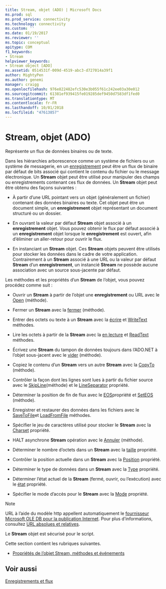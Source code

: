 ```yaml
---
title: Stream, objet (ADO) | Microsoft Docs
ms.prod: sql
ms.prod_service: connectivity
ms.technology: connectivity
ms.custom: ''
ms.date: 01/19/2017
ms.reviewer: ''
ms.topic: conceptual
apitype: COM
f1_keywords:
- Stream
helpviewer_keywords:
- Stream object [ADO]
ms.assetid: 0514531f-009d-4519-abc3-d727014a39f1
author: MightyPen
ms.author: genemi
manager: craigg
ms.openlocfilehash: 976e822482efc530e3b055f61c242ee03a30e012
ms.sourcegitcommit: 61381ef939415fe019285def9450d7583df1fed0
ms.translationtype: MT
ms.contentlocale: fr-FR
ms.lasthandoff: 10/01/2018
ms.locfileid: "47613857"
---
```

# <a name="stream-object-ado"></a>Stream, objet (ADO)
Représente un flux de données binaires ou de texte.  
  
 Dans les hiérarchies arborescence comme un système de fichiers ou un système de messagerie, en un [enregistrement](../../../ado/reference/ado-api/record-object-ado.md) peut être un flux de binaire par défaut de bits associé qui contient le contenu du fichier ou le message électronique. Un **Stream** objet peut être utilisé pour manipuler des champs ou enregistrements contenant ces flux de données. Un **Stream** objet peut être obtenu des façons suivantes :  
  
-   À partir d’une URL pointant vers un objet (généralement un fichier) contenant des données binaires ou texte. Cet objet peut être un document simple, un **enregistrement** objet représentant un document structuré ou un dossier.  
  
-   En ouvrant la valeur par défaut **Stream** objet associé à un **enregistrement** objet. Vous pouvez obtenir le flux par défaut associé à un **enregistrement** objet lorsque le **enregistrement** est ouvert, afin d’éliminer un aller-retour pour ouvrir le flux.  
  
-   En instanciant un **Stream** objet. Ces **Stream** objets peuvent être utilisés pour stocker les données dans le cadre de votre application. Contrairement à un **Stream** associé à une URL ou la valeur par défaut **Stream** d’un **enregistrement**, un instancié **Stream** ne possède aucune association avec un source sous-jacente par défaut.  
  
 Les méthodes et les propriétés d’un **Stream** de l’objet, vous pouvez procédez comme suit :  
  
-   Ouvrir un **Stream** à partir de l’objet une **enregistrement** ou URL avec le [Open](../../../ado/reference/ado-api/open-method-ado-stream.md) (méthode).  
  
-   Fermer un **Stream** avec la [fermer](../../../ado/reference/ado-api/close-method-ado.md) (méthode).  
  
-   Entrer des octets ou texte à un **Stream** avec la [écrire](../../../ado/reference/ado-api/write-method.md) et [WriteText](../../../ado/reference/ado-api/writetext-method.md) méthodes.  
  
-   Lire les octets à partir de la **Stream** avec la [en lecture](../../../ado/reference/ado-api/read-method.md) et [ReadText](../../../ado/reference/ado-api/readtext-method.md) méthodes.  
  
-   Écrivez une **Stream** du tampon de données toujours dans l’ADO.NET à l’objet sous-jacent avec le [vider](../../../ado/reference/ado-api/flush-method-ado.md) (méthode).  
  
-   Copiez le contenu d’un **Stream** vers un autre **Stream** avec la [CopyTo](../../../ado/reference/ado-api/copyto-method-ado.md) (méthode).  
  
-   Contrôler la façon dont les lignes sont lues à partir du fichier source avec le [SkipLine](../../../ado/reference/ado-api/skipline-method.md)(méthode) et le [LineSeparator](../../../ado/reference/ado-api/lineseparator-property-ado.md) propriété.  
  
-   Déterminer la position de fin de flux avec le [EOS](../../../ado/reference/ado-api/eos-property.md)propriété et [SetEOS](../../../ado/reference/ado-api/seteos-method.md) (méthode).  
  
-   Enregistrer et restaurer des données dans les fichiers avec le [SaveToFile](../../../ado/reference/ado-api/savetofile-method.md)et [LoadFromFile](../../../ado/reference/ado-api/loadfromfile-method-ado.md) méthodes.  
  
-   Spécifier le jeu de caractères utilisé pour stocker le **Stream** avec la [Charset](../../../ado/reference/ado-api/charset-property-ado.md) propriété.  
  
-   HALT asynchrone **Stream** opération avec le [Annuler](../../../ado/reference/ado-api/cancel-method-ado.md) (méthode).  
  
-   Déterminer le nombre d’octets dans un **Stream** avec la [taille](../../../ado/reference/ado-api/size-property-ado-stream.md) propriété.  
  
-   Contrôler la position actuelle dans un **Stream** avec la [Position](../../../ado/reference/ado-api/position-property-ado.md) propriété.  
  
-   Déterminer le type de données dans un **Stream** avec la [Type](../../../ado/reference/ado-api/type-property-ado-stream.md) propriété.  
  
-   Déterminer l’état actuel de la **Stream** (fermé, ouvrir, ou l’exécution) avec le [état](../../../ado/reference/ado-api/state-property-ado.md) propriété.  
  
-   Spécifier le mode d’accès pour le **Stream** avec la [Mode](../../../ado/reference/ado-api/mode-property-ado.md) propriété.  
  
> [!NOTE]
>  URL à l’aide du modèle http appellent automatiquement le [fournisseur Microsoft OLE DB pour la publication Internet](../../../ado/guide/appendixes/microsoft-ole-db-provider-for-internet-publishing.md). Pour plus d’informations, consultez [URL absolues et relatives](../../../ado/guide/data/absolute-and-relative-urls.md).  
  
 Le **Stream** objet est sécurisé pour le script.  
  
 Cette section contient les rubriques suivantes.  
  
-   [Propriétés de l’objet Stream, méthodes et événements](../../../ado/reference/ado-api/stream-object-properties-methods-and-events.md)  
  
## <a name="see-also"></a>Voir aussi  
 [Enregistrements et flux](../../../ado/guide/data/records-and-streams.md)
